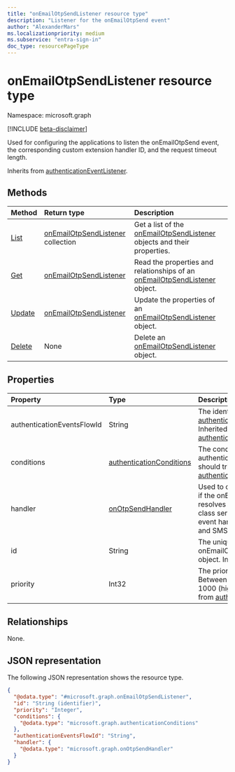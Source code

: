 ```yaml
---
title: "onEmailOtpSendListener resource type"
description: "Listener for the onEmailOtpSend event"
author: "AlexanderMars"
ms.localizationpriority: medium
ms.subservice: "entra-sign-in"
doc_type: resourcePageType
---
```


# onEmailOtpSendListener resource type

Namespace: microsoft.graph

[!INCLUDE [beta-disclaimer](../../includes/beta-disclaimer.md)]

Used for configuring the applications to listen the onEmailOtpSend event, the corresponding custom extension handler ID, and the request timeout length.


Inherits from [authenticationEventListener](../resources/authenticationeventlistener.md).


## Methods
|Method|Return type|Description|
|:---|:---|:---|
|[List](../api/onemailotpsendlistener-list.md)|[onEmailOtpSendListener](../resources/onemailotpsendlistener.md) collection|Get a list of the [onEmailOtpSendListener](../resources/onemailotpsendlistener.md) objects and their properties.|
|[Get](../api/onemailotpsendlistener-get.md)|[onEmailOtpSendListener](../resources/onemailotpsendlistener.md)|Read the properties and relationships of an [onEmailOtpSendListener](../resources/onemailotpsendlistener.md) object.|
|[Update](../api/onemailotpsendlistener-update.md)|[onEmailOtpSendListener](../resources/onemailotpsendlistener.md)|Update the properties of an [onEmailOtpSendListener](../resources/onemailotpsendlistener.md) object.|
|[Delete](../api/onemailotpsendlistener-delete.md)|None|Delete an [onEmailOtpSendListener](../resources/onemailotpsendlistener.md) object.|

## Properties
|Property|Type|Description|
|:---|:---|:---|
|authenticationEventsFlowId|String|The identifier of the [authenticationEventsFlow](../resources/authenticationeventsflow.md) object. Inherited from [authenticationEventListener](../resources/authenticationeventlistener.md).|
|conditions|[authenticationConditions](../resources/authenticationconditions.md)|The conditions on which this authenticationEventListener should trigger. Inherited from [authenticationEventListener](../resources/authenticationeventlistener.md).|
|handler|[onOtpSendHandler](../resources/onotpsendhandler.md)|Used to configure what to invoke if the onEmailOTPSend event resolves to this listener. This base class serves as a generic OTP event handler used for both email and SMS OTP messages.|
|id|String|The unique identifier for the onEmailOtpSendCustomExtension object. Inherited from [entity](../resources/entity.md).|
|priority|Int32|The priority of this handler. Between 0 (lower priority) and 1000 (higher priority). Inherited from [authenticationEventListener](../resources/authenticationeventlistener.md).|

## Relationships
None.

## JSON representation
The following JSON representation shows the resource type.
<!-- {
  "blockType": "resource",
  "keyProperty": "id",
  "@odata.type": "microsoft.graph.onEmailOtpSendListener",
  "baseType": "microsoft.graph.authenticationEventListener",
  "openType": false
}
-->
``` json
{
  "@odata.type": "#microsoft.graph.onEmailOtpSendListener",
  "id": "String (identifier)",
  "priority": "Integer",
  "conditions": {
    "@odata.type": "microsoft.graph.authenticationConditions"
  },
  "authenticationEventsFlowId": "String",
  "handler": {
    "@odata.type": "microsoft.graph.onOtpSendHandler"
  }
}
```